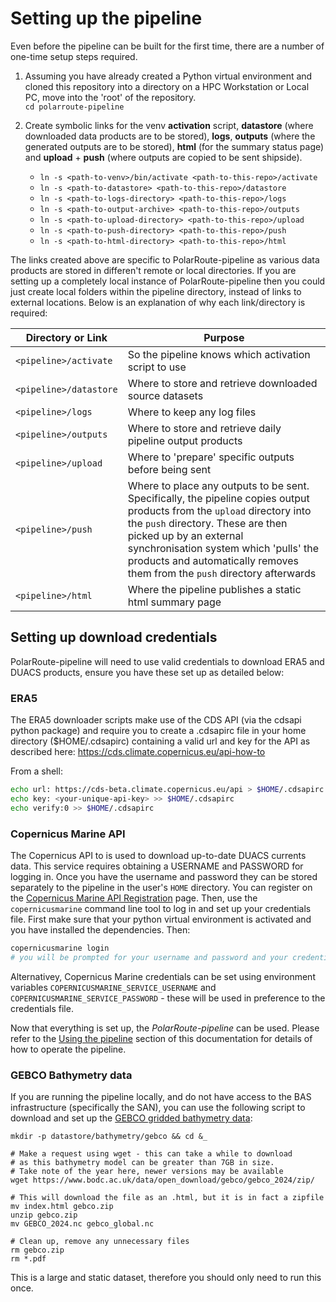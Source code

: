 # Setting up the pipeline

Even before the pipeline can be built for the first time, there are a number of one-time setup steps required.

1. Assuming you have already created a Python virtual environment and cloned this repository into a directory on a HPC Workstation or Local PC, move into the 'root' of the repository.  
`cd polarroute-pipeline`  

2. Create symbolic links for the venv **activation** script, **datastore** (where downloaded data products are to be stored), **logs**,  **outputs** (where the generated outputs are to be stored), **html** (for the summary status page) and **upload** + **push** (where outputs are copied to be sent shipside).
    - `ln -s <path-to-venv>/bin/activate <path-to-this-repo>/activate`
    - `ln -s <path-to-datastore> <path-to-this-repo>/datastore`
    - `ln -s <path-to-logs-directory> <path-to-this-repo>/logs`
    - `ln -s <path-to-output-archive> <path-to-this-repo>/outputs`
    - `ln -s <path-to-upload-directory> <path-to-this-repo>/upload`
    - `ln -s <path-to-push-directory> <path-to-this-repo>/push`
    - `ln -s <path-to-html-directory> <path-to-this-repo>/html`  

The links created above are specific to PolarRoute-pipeline as various data products are stored in differen't remote or local directories. If you are setting up a completely local instance of PolarRoute-pipeline then you could just create local folders within the pipeline directory, instead of links to external locations. Below is an explanation of why each link/directory is required:  

| Directory or Link | Purpose |
|--|--|
| `<pipeline>/activate` | So the pipeline knows which activation script to use |
| `<pipeline>/datastore` | Where to store and retrieve downloaded source datasets |
| `<pipeline>/logs` | Where to keep any log files |
| `<pipeline>/outputs` | Where to store and retrieve daily pipeline output products |
| `<pipeline>/upload` | Where to 'prepare' specific outputs before being sent |
| `<pipeline>/push` | Where to place any outputs to be sent. Specifically, the pipeline copies output products from the `upload` directory into the `push` directory. These are then picked up by an external synchronisation system which 'pulls' the products and automatically removes them from the `push` directory afterwards |
| `<pipeline>/html` | Where the pipeline publishes a static html summary page |

## Setting up download credentials
PolarRoute-pipeline will need to use valid credentials to download ERA5 and DUACS products, ensure you have these set up as detailed below:

### ERA5
The ERA5 downloader scripts make use of the CDS API (via the cdsapi python package) and require you to create a .cdsapirc file in your home directory ($HOME/.cdsapirc) containing a valid url and key for the API as described here: https://cds.climate.copernicus.eu/api-how-to  

From a shell:
``` bash
echo url: https://cds-beta.climate.copernicus.eu/api > $HOME/.cdsapirc
echo key: <your-unique-api-key> >> $HOME/.cdsapirc
echo verify:0 >> $HOME/.cdsapirc
```

### Copernicus Marine API
The Copernicus API to is used to download up-to-date DUACS currents data. This service requires obtaining a USERNAME and PASSWORD for logging in. Once you have the username and password they can be stored separately to the pipeline in the user's `HOME` directory. You can register on the [Copernicus Marine API Registration](https://data.marine.copernicus.eu/register) page. Then, use the `copernicusmarine` command line tool to log in and set up your credentials file. First make sure that your python virtual environment is activated and you have installed the dependencies. Then:

``` bash
copernicusmarine login
# you will be prompted for your username and password and your credentials will be stored in a file at $HOME/.copernicusmarine/.copernicusmarine-credentials
```

Alternativey, Copernicus Marine credentials can be set using environment variables `COPERNICUSMARINE_SERVICE_USERNAME` and `COPERNICUSMARINE_SERVICE_PASSWORD` - these will be used in preference to the credentials file.

Now that everything is set up, the *PolarRoute-pipeline* can be used. Please refer to the [Using the pipeline](using.md) section of this documentation for details of how to operate the pipeline.

### GEBCO Bathymetry data
If you are running the pipeline locally, and do not have access to the BAS 
infrastructure (specifically the SAN), you can use the following script to
download and set up the [GEBCO gridded bathymetry data](https://www.gebco.net/data-products/gridded-bathymetry-data):

```shell
mkdir -p datastore/bathymetry/gebco && cd &_

# Make a request using wget - this can take a while to download
# as this bathymetry model can be greater than 7GB in size.
# Take note of the year here, newer versions may be available
wget https://www.bodc.ac.uk/data/open_download/gebco/gebco_2024/zip/

# This will download the file as an .html, but it is in fact a zipfile
mv index.html gebco.zip
unzip gebco.zip
mv GEBCO_2024.nc gebco_global.nc

# Clean up, remove any unnecessary files
rm gebco.zip
rm *.pdf
```

This is a large and static dataset, therefore you should only need to run this 
once.

